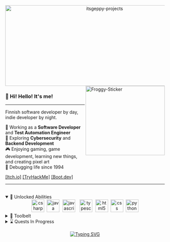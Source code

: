 <div align="center">
  <img width="612" height="255" alt="itsgeppy-projects" src="https://github.com/user-attachments/assets/e66db398-d3bf-4ade-8149-1cf4def62cbf" />
</div>

<img align="right" width="250" height="219" alt="Froggy-Sticker" src="https://github.com/user-attachments/assets/3a4346a2-91cf-4c02-91e0-bb52b6538327" />

### 👋 Hi! Hello! It's me!

---

Finnish software developer by day, indie developer by night.  

💼 Working as a **Software Developer** and **Test Automation Engineer**  
🌱 Exploring **Cybersecurity** and **Backend Development**  
🎮 Enjoying gaming, game development, learning new things, and creating pixel art  
🐛 Debugging life since 1994

[[Itch.io]](https://itsgeppy.itch.io/)
[[TryHackMe]](https://tryhackme.com/p/ItsGeppy)
[[Boot.dev]](https://boot.dev/u/itsgeppy)

---

<br>

<details open>
  <summary>📜 Unlocked Abilities</summary>
  <div align="center">
    <img src="https://cdn.jsdelivr.net/gh/devicons/devicon/icons/csharp/csharp-original.svg" height="40" alt="csharp logo" title="C#" />
    <img width="0" />
    <img src="https://cdn.jsdelivr.net/gh/devicons/devicon/icons/java/java-original.svg" height="40" alt="java logo" title="Java" />
    <img width="2" />
    <img src="https://cdn.jsdelivr.net/gh/devicons/devicon/icons/javascript/javascript-original.svg" height="40" alt="javascript logo" title="JavaScript"  />
    <img width="6" />
    <img src="https://cdn.jsdelivr.net/gh/devicons/devicon/icons/typescript/typescript-original.svg" height="40" alt="typescript logo" title="TypeScript" />
    <img width="2" />
    <img src="https://cdn.jsdelivr.net/gh/devicons/devicon/icons/html5/html5-original.svg" height="40" alt="html5 logo" title="HTML5" />
    <img width="0" />
    <img src="https://cdn.jsdelivr.net/gh/devicons/devicon/icons/css3/css3-original.svg" height="40" alt="css logo" title="CSS3" />
    <img width="0" />
    <img src="https://cdn.jsdelivr.net/gh/devicons/devicon/icons/python/python-original.svg" height="40" alt="python logo" title="Python" />
  </div>
</details>

<details>
  <summary>🧰 Toolbelt</summary>
  <div align="center">
    <img src="https://cdn.jsdelivr.net/gh/devicons/devicon/icons/godot/godot-original.svg" height="40" alt="godot logo" title="Godot" />
    <img width="2" />
    <img width="40" height="40" alt="image" src="https://github.com/user-attachments/assets/6bd37234-cb91-40a3-9078-34c6cb121ca2" alt="aseprite logo" title="Aseprite" />
    <img width="2" />
    <img src="https://cdn.jsdelivr.net/gh/devicons/devicon/icons/blender/blender-original.svg" height="40" alt="blender logo" title="Blender" />
    <img width="6" />
    <img src="https://cdn.jsdelivr.net/gh/devicons/devicon/icons/vscode/vscode-original.svg" height="40" alt="vscode logo" title="VSCode" />
    <img width="6" />
    <img src="https://cdn.jsdelivr.net/gh/devicons/devicon/icons/intellij/intellij-original.svg" height="40" alt="intellij logo" title="IntelliJ IDEA" />
    <img width="6" />
    <img src="https://cdn.jsdelivr.net/gh/devicons/devicon/icons/git/git-original.svg" height="40" alt="git logo" title="Git" />
    <img width="2" />
    <img src="https://cdn.jsdelivr.net/gh/devicons/devicon/icons/linux/linux-original.svg" height="40" alt="linux logo" title="Linux" />
  </div>
</details>

<details>
  <summary>⌛ Quests In Progress</summary>
  <div align="center">
    <img src="https://cdn.jsdelivr.net/gh/devicons/devicon/icons/cplusplus/cplusplus-original.svg" height="40" alt="cplusplus logo" title="C++" />
    <img width="2" />
    <img src="https://cdn.jsdelivr.net/gh/devicons/devicon/icons/rust/rust-original.svg" height="40" alt="rust logo" title="Rust" />
    <img width="2" />
    <img src="https://cdn.jsdelivr.net/gh/devicons/devicon/icons/postgresql/postgresql-original.svg" height="40" alt="postgresql logo" title="PostreSQL" />
    <img width="2" />
    <img src="https://cdn.jsdelivr.net/gh/devicons/devicon/icons/go/go-original.svg" height="40" alt="go logo" title="Go" />
    <img width="0" />
    <img src="https://cdn.jsdelivr.net/gh/devicons/devicon/icons/docker/docker-original.svg" height="40" alt="docker logo" title="Docker" />
    <img width="2" />
    <img width="40" height="40" alt="image" src="https://github.com/user-attachments/assets/bc80cb64-f8d5-4ca1-b74c-a40a65132620" alt="nvim logo" title="Nvim" />
  </div>
</details

<br>
<br>

<div align="center">
  <a href="https://git.io/typing-svg"><img src="https://readme-typing-svg.herokuapp.com?font=Fira+Code&pause=1000&color=F7B522&center=true&vCenter=true&multiline=true&width=500&height=100&lines=Geppy+doesn't+know+what's+next%2C;for+he+simply+lives+in+the+present." alt="Typing SVG" /></a>
</div>
